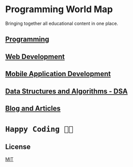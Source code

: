 # Programming World Map

Bringing together all educational content in one place.

## [Programming](https://github.com/mihir-chakma/ProgrammingWorldMap/blob/main/web/Programming.md)

## [Web Development](https://github.com/mihir-chakma/ProgrammingWorldMap/blob/main/web/WebDev.md)

## [Mobile Application Development](https://github.com/mihir-chakma/ProgrammingWorldMap/blob/main/web/AppDev.md)

## [Data Structures and Algorithms - DSA](https://github.com/mihir-chakma/ProgrammingWorldMap/blob/main/web/DSA.md)

## [Blog and Articles](https://github.com/mihir-chakma/ProgrammingWorldMap/blob/main/web/Blog.md)


# ```Happy Coding 👨‍💻```


## License

[MIT](https://choosealicense.com/licenses/mit/)


